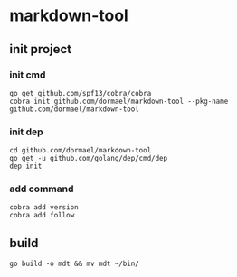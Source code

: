 # markdown-tool

## init project
### init cmd
```
go get github.com/spf13/cobra/cobra
cobra init github.com/dormael/markdown-tool --pkg-name github.com/dormael/markdown-tool
```

### init dep
```
cd github.com/dormael/markdown-tool
go get -u github.com/golang/dep/cmd/dep
dep init
```

### add command
```
cobra add version
cobra add follow
```

## build
```
go build -o mdt && mv mdt ~/bin/
```